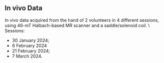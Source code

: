 ## In vivo Data
In vivo data acquired from the hand of 2 volunteers in 4 different sessions, using 46-mT Halbach-based MR scanner and a saddle/solenoid coil. \\
Sessions:
- 30 January 2024;
- 6 February 2024
- 21 February 2024;
- 7 March 2024.


